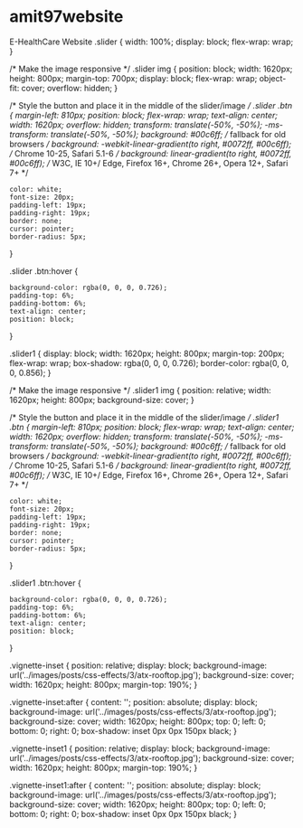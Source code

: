 # amit97website
E-HealthCare Website
.slider {
    width: 100%;
    display: block;
    flex-wrap: wrap;
  }
  
  /* Make the image responsive */
  .slider img {
    position: block;
    width: 1620px;
    height: 800px;
    margin-top: 700px;
    display: block;
    flex-wrap: wrap;
    object-fit: cover;
    overflow: hidden;
  }
  
  /* Style the button and place it in the middle of the slider/image */
  .slider .btn {
    margin-left: 810px;
    position: block;
    flex-wrap: wrap;
    text-align: center;
    width: 1620px;
    overflow: hidden;
    transform: translate(-50%, -50%);
    -ms-transform: translate(-50%, -50%);
    background: #00c6ff;  /* fallback for old browsers */
    background: -webkit-linear-gradient(to right, #0072ff, #00c6ff);  /* Chrome 10-25, Safari 5.1-6 */
    background: linear-gradient(to right, #0072ff, #00c6ff); /* W3C, IE 10+/ Edge, Firefox 16+, Chrome 26+, Opera 12+, Safari 7+ */

    color: white;
    font-size: 20px;
    padding-left: 19px;
    padding-right: 19px;
    border: none;
    cursor: pointer;
    border-radius: 5px;
  }
  
  .slider .btn:hover {

    background-color: rgba(0, 0, 0, 0.726);
    padding-top: 6%;
    padding-bottom: 6%;
    text-align: center;
    position: block;
  }
  
  .slider1 {
    display: block;
    width: 1620px;
    height: 800px;
    margin-top: 200px;
    flex-wrap: wrap;
    box-shadow: rgba(0, 0, 0, 0.726);
    border-color: rgba(0, 0, 0, 0.856);
  }
  
  /* Make the image responsive */
  .slider1 img {
    position: relative;
    width: 1620px;
    height: 800px;
    background-size: cover;
  }
  
  /* Style the button and place it in the middle of the slider/image */
  .slider1 .btn {
    margin-left: 810px;
    position: block;
    flex-wrap: wrap;
    text-align: center;
    width: 1620px;
    overflow: hidden;
    transform: translate(-50%, -50%);
    -ms-transform: translate(-50%, -50%);
    background: #00c6ff;  /* fallback for old browsers */
    background: -webkit-linear-gradient(to right, #0072ff, #00c6ff);  /* Chrome 10-25, Safari 5.1-6 */
    background: linear-gradient(to right, #0072ff, #00c6ff); /* W3C, IE 10+/ Edge, Firefox 16+, Chrome 26+, Opera 12+, Safari 7+ */

    color: white;
    font-size: 20px;
    padding-left: 19px;
    padding-right: 19px;
    border: none;
    cursor: pointer;
    border-radius: 5px;
  }
  
  .slider1 .btn:hover {

    background-color: rgba(0, 0, 0, 0.726);
    padding-top: 6%;
    padding-bottom: 6%;
    text-align: center;
    position: block;
  }

  .vignette-inset {
    position: relative;
    display: block;
    background-image: url('../images/posts/css-effects/3/atx-rooftop.jpg');
    background-size: cover;
    width: 1620px;
    height: 800px;
    margin-top: 190%;
  }
  
  .vignette-inset:after {
    content: '';
    position: absolute;
    display: block;
    background-image: url('../images/posts/css-effects/3/atx-rooftop.jpg');
    background-size: cover;
    width: 1620px;
    height: 800px;
    top: 0; left: 0; bottom: 0; right: 0;
    box-shadow: inset 0px 0px 150px black;
  }

  .vignette-inset1 {
    position: relative;
    display: block;
    background-image: url('../images/posts/css-effects/3/atx-rooftop.jpg');
    background-size: cover;
    width: 1620px;
    height: 800px;
    margin-top: 190%;
  }
  
  .vignette-inset1:after {
    content: '';
    position: absolute;
    display: block;
    background-image: url('../images/posts/css-effects/3/atx-rooftop.jpg');
    background-size: cover;
    width: 1620px;
    height: 800px;
    top: 0; left: 0; bottom: 0; right: 0;
    box-shadow: inset 0px 0px 150px black;
  }
